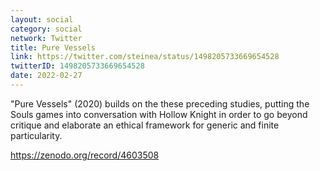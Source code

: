 ```yaml
---
layout: social
category: social
network: Twitter
title: Pure Vessels
link: https://twitter.com/steinea/status/1498205733669654528
twitterID: 1498205733669654528
date: 2022-02-27
---
```


"Pure Vessels" (2020) builds on the these preceding studies, putting the Souls games into conversation with Hollow Knight in order to go beyond critique and elaborate an ethical framework for generic and finite particularity.

<https://zenodo.org/record/4603508>

